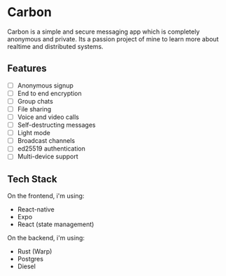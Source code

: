 # Carbon
Carbon is a simple and secure messaging app which is completely anonymous and private. Its a passion project of mine to learn more about realtime and distributed systems. 

## Features
- [ ] Anonymous signup
- [ ] End to end encryption
- [ ] Group chats
- [ ] File sharing
- [ ] Voice and video calls
- [ ] Self-destructing messages
- [ ] Light mode
- [ ] Broadcast channels
- [ ] ed25519 authentication
- [ ] Multi-device support

## Tech Stack
On the frontend, i'm using:
- React-native 
- Expo
- React (state management)

On the backend, i'm using:
- Rust (Warp)
- Postgres
- Diesel